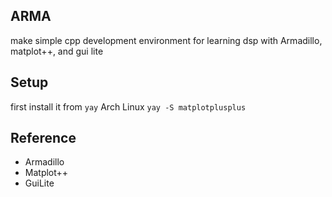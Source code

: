 ## ARMA
make simple cpp development environment for learning dsp with Armadillo, matplot++, 
and gui lite

## Setup 
first install it from `yay`
Arch Linux `yay -S matplotplusplus`

## Reference 
- Armadillo 
- Matplot++ 
- GuiLite 
